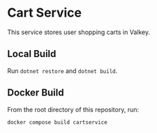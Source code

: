 # Cart Service

This service stores user shopping carts in Valkey.

## Local Build

Run `dotnet restore` and `dotnet build`.

## Docker Build

From the root directory of this repository, run:

```sh
docker compose build cartservice
```
